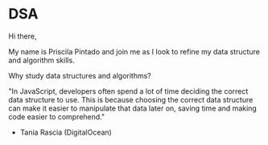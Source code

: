 # DSA

Hi there,

My name is Priscila Pintado and join me as I look to refine my data structure and algorithm skills.

Why study data structures and algorithms?

"In JavaScript, developers often spend a lot of time deciding the correct data structure to use. This is because choosing the correct data structure can make it easier to manipulate that data later on, saving time and making code easier to comprehend."

- Tania Rascia (DigitalOcean)
